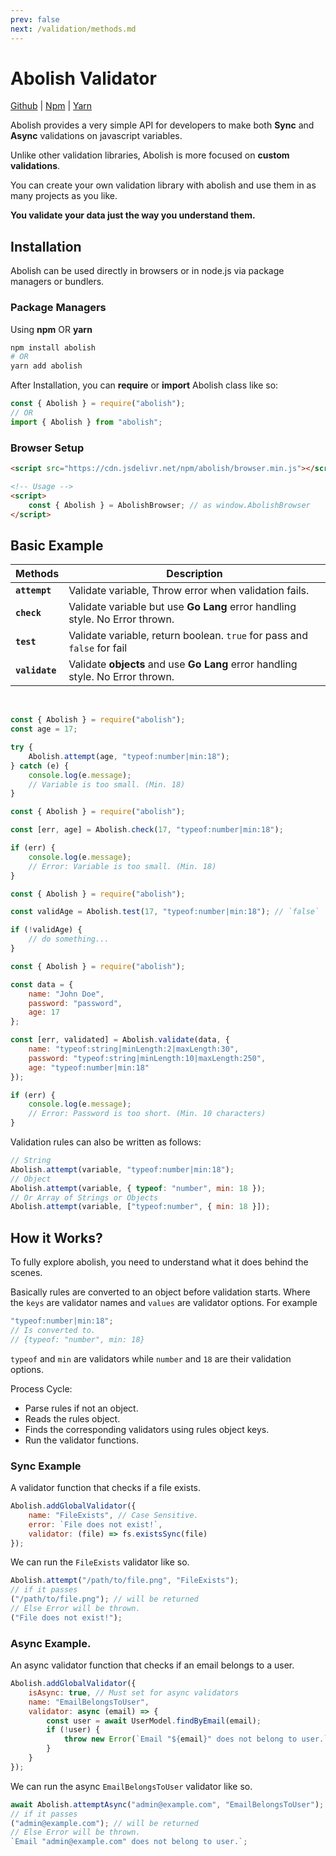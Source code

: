 ```yaml
---
prev: false
next: /validation/methods.md
---
```


# Abolish Validator

[Github](https://github.com/trapcodeio/abolish)
|
[Npm](https://www.npmjs.com/package/abolish)
|
[Yarn](https://yarn.pm/abolish)

Abolish provides a very simple API for developers to make both **Sync** and **Async** validations on javascript
variables.

Unlike other validation libraries, Abolish is more focused on **custom validations**.

You can create your own validation library with abolish and use them in as many projects as you like.

**You validate your data just the way you understand them.**

## Installation

Abolish can be used directly in browsers or in node.js via package managers or bundlers.

### Package Managers

Using **npm** OR **yarn**

```bash
npm install abolish
# OR
yarn add abolish
```

After Installation, you can **require** or **import** Abolish class like so:

```javascript
const { Abolish } = require("abolish");
// OR
import { Abolish } from "abolish";
```

### Browser Setup

```html
<script src="https://cdn.jsdelivr.net/npm/abolish/browser.min.js"></script>

<!-- Usage -->
<script>
    const { Abolish } = AbolishBrowser; // as window.AbolishBrowser
</script>
```

## Basic Example

| Methods        | Description                                                                     |
| -------------- | ------------------------------------------------------------------------------- |
| **`attempt`**  | Validate variable, Throw error when validation fails.                           |
| **`check`**    | Validate variable but use **Go Lang** error handling style. No Error thrown.    |
| **`test`**     | Validate variable, return boolean. `true` for pass and `false` for fail         |
| **`validate`** | Validate **objects** and use **Go Lang** error handling style. No Error thrown. |

<br>

<CodeGroup>
  <CodeGroupItem title="attempt">

```javascript
const { Abolish } = require("abolish");
const age = 17;

try {
    Abolish.attempt(age, "typeof:number|min:18");
} catch (e) {
    console.log(e.message);
    // Variable is too small. (Min. 18)
}
```

  </CodeGroupItem>

  <CodeGroupItem title="check" >

```javascript
const { Abolish } = require("abolish");

const [err, age] = Abolish.check(17, "typeof:number|min:18");

if (err) {
    console.log(e.message);
    // Error: Variable is too small. (Min. 18)
}
```

  </CodeGroupItem>

 <CodeGroupItem title="test" >

```javascript
const { Abolish } = require("abolish");

const validAge = Abolish.test(17, "typeof:number|min:18"); // `false`

if (!validAge) {
    // do something...
}
```

  </CodeGroupItem>

  <CodeGroupItem title="validate">

```javascript
const { Abolish } = require("abolish");

const data = {
    name: "John Doe",
    password: "password",
    age: 17
};

const [err, validated] = Abolish.validate(data, {
    name: "typeof:string|minLength:2|maxLength:30",
    password: "typeof:string|minLength:10|maxLength:250",
    age: "typeof:number|min:18"
});

if (err) {
    console.log(e.message);
    // Error: Password is too short. (Min. 10 characters)
}
```

  </CodeGroupItem>
</CodeGroup>

Validation rules can also be written as follows:

```javascript
// String
Abolish.attempt(variable, "typeof:number|min:18");
// Object
Abolish.attempt(variable, { typeof: "number", min: 18 });
// Or Array of Strings or Objects
Abolish.attempt(variable, ["typeof:number", { min: 18 }]);
```

## How it Works?

To fully explore abolish, you need to understand what it does behind the scenes.

Basically rules are converted to an object before validation starts. Where the `keys` are validator names and `values`
are validator options. For example

```javascript
"typeof:number|min:18";
// Is converted to.
// {typeof: "number", min: 18}
```

`typeof` and `min` are validators while `number` and `18` are their validation options.

Process Cycle:

-   Parse rules if not an object.
-   Reads the rules object.
-   Finds the corresponding validators using rules object keys.
-   Run the validator functions.

### Sync Example

A validator function that checks if a file exists.

```javascript
Abolish.addGlobalValidator({
    name: "FileExists", // Case Sensitive.
    error: `File does not exist!`,
    validator: (file) => fs.existsSync(file)
});
```

We can run the `FileExists` validator like so.

```javascript
Abolish.attempt("/path/to/file.png", "FileExists");
// if it passes
("/path/to/file.png"); // will be returned
// Else Error will be thrown.
("File does not exist!");
```

### Async Example.

An async validator function that checks if an email belongs to a user.

```javascript
Abolish.addGlobalValidator({
    isAsync: true, // Must set for async validators
    name: "EmailBelongsToUser",
    validator: async (email) => {
        const user = await UserModel.findByEmail(email);
        if (!user) {
            throw new Error(`Email "${email}" does not belong to user.`);
        }
    }
});
```

We can run the async `EmailBelongsToUser` validator like so.

```javascript
await Abolish.attemptAsync("admin@example.com", "EmailBelongsToUser");
// if it passes
("admin@example.com"); // will be returned
// Else Error will be thrown.
`Email "admin@example.com" does not belong to user.`;
```
